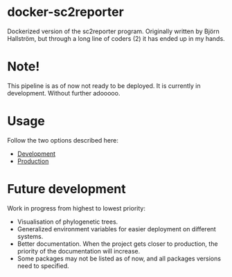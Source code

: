 # docker-sc2reporter
Dockerized version of the sc2reporter program. Originally written by Björn Hallström, but through a long line of coders (2) it has ended up in my hands.

# Note!
This pipeline is as of now not ready to be deployed. It is currently in development. Without further adooooo.


# Usage

Follow the two options described here:
  * [Development](https://github.com/Fattigman/docker-sc2reporter/blob/main/docs/DEV_ENV.md)
  * [Production](https://github.com/Fattigman/docker-sc2reporter/blob/main/docs/PROD_ENV.md)


# Future development
Work in progress from highest to lowest priority:
  * Visualisation of phylogenetic trees.
  * Generalized environment variables for easier deployment on different systems.
  * Better documentation. When the project gets closer to production, the priority of the documentation will increase.
  * Some packages may not be listed as of now, and all packages versions need to specified.






